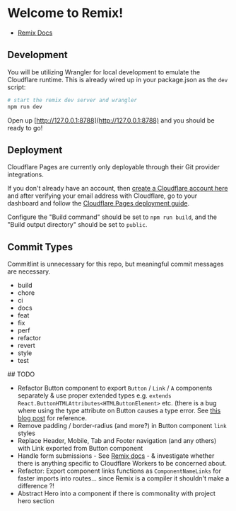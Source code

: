 # Welcome to Remix!

- [Remix Docs](https://remix.run/docs)

## Development

You will be utilizing Wrangler for local development to emulate the Cloudflare runtime. This is already wired up in your package.json as the `dev` script:

```sh
# start the remix dev server and wrangler
npm run dev
```

Open up [http://127.0.0.1:8788](http://127.0.0.1:8788) and you should be ready to go!

## Deployment

Cloudflare Pages are currently only deployable through their Git provider integrations.

If you don't already have an account, then [create a Cloudflare account here](https://dash.cloudflare.com/sign-up/pages) and after verifying your email address with Cloudflare, go to your dashboard and follow the [Cloudflare Pages deployment guide](https://developers.cloudflare.com/pages/framework-guides/deploy-anything).

Configure the "Build command" should be set to `npm run build`, and the "Build output directory" should be set to `public`.

## Commit Types

Commitlint is unnecessary for this repo, but meaningful commit messages are necessary.

- build
- chore
- ci
- docs
- feat
- fix
- perf
- refactor
- revert
- style
- test

## TODO

- Refactor Button component to export `Button` / `Link` / `A` components separately & use proper extended types e.g. `extends React.ButtonHTMLAttributes<HTMLButtonElement>` etc. (there is a bug where using the type attribute on Button causes a type error. See [this blog post](https://fettblog.eu/typescript-react-extending-jsx-elements/) for reference.
- Remove padding / border-radius (and more?) in Button component `link` styles
- Replace Header, Mobile, Tab and Footer navigation (and any others) with Link exported from Button component
- Handle form submissions - See [Remix docs](https://remix.run/docs/en/v1/guides/data-writes) - & investigate whether there is anything specific to Cloudflare Workers to be concerned about.
- Refactor: Export component links functions as `ComponentNameLinks` for faster imports into routes... since Remix is a compiler it shouldn't make a difference ?!
- Abstract Hero into a component if there is commonality with project hero section
